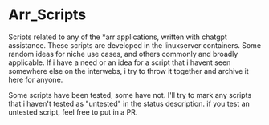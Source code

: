 # Arr_Scripts
Scripts related to any of the *arr applications, written with chatgpt assistance. These scripts are developed in the linuxserver containers. Some random ideas for niche use cases, and others commonly and broadly applicable. If i have a need or an idea for a script that i havent seen somewhere else on the interwebs, i try to throw it together and archive it here for anyone.

Some scripts have been tested, some have not. I'll try to mark any scripts that i haven't tested as "untested" in the status description. if you test an untested script, feel free to put in a PR.
